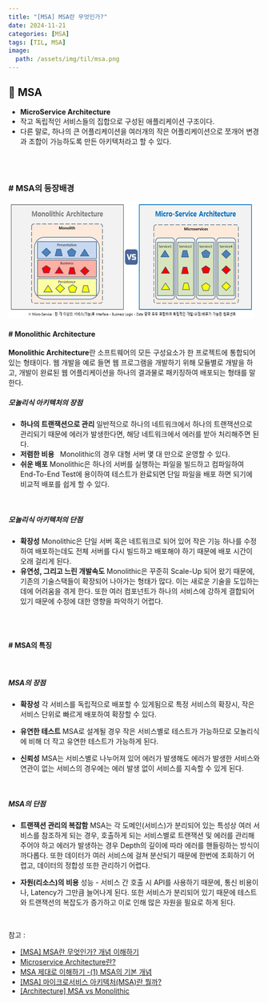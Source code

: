 ```yaml
---
title: "[MSA] MSA란 무엇인가?"
date: 2024-11-21
categories: [MSA]
tags: [TIL, MSA]
image:
  path: /assets/img/til/msa.png
---
```


## 📍 MSA

- **MicroService Architecture**
- 작고 독립적인 서비스들의 집합으로 구성된 애플리케이션 구조이다.
- 다른 말로, 하나의 큰 어플리케이션을 여러개의 작은 어플리케이션으로 쪼개어 변경과 조합이 가능하도록 만든 아키텍처라고 할 수 있다.

<br /><br />

### # MSA의 등장배경

![img](/assets/img/til/monolithic.png)

#### # Monolithic Architecture

**Monolithic Architecture**란 소프트웨어의 모든 구성요소가 한 프로젝트에 통합되어 있는 형태이다. 웹 개발을 예로 들면 웹 프로그램을 개발하기 위해 모듈별로 개발을 하고, 개발이 완료된 웹 어플리케이션을 하나의 결과물로 패키징하여 배포되는 형태를 말한다.
<br />

##### 모놀리식 아키텍처의 장점

- **하나의 트랜잭션으로 관리**
    일반적으로 하나의 네트워크에서 하나의 트랜잭션으로 관리되기 때문에 에러가 발생한다면, 해당 네트워크에서 에러를 받아 처리해주면 된다.
 
- **저렴한 비용**
  Monolithic의 경우 대형 서버 몇 대 만으로 운영할 수 있다.
 
- **쉬운 배포**
    Monolithic은 하나의 서버를 실행하는 파일을 빌드하고 컴파일하여 End-To-End Test에 용이하여 테스트가 완료되면 단일 파일을 배포 하면 되기에 비교적 배포를 쉽게 할 수 있다.

<br />

##### 모놀리식 아키텍처의 단점

- **확장성**
    Monolithic은 단일 서버 혹은 네트워크로 되어 있어 작은 기능 하나를 수정하여 배포하는데도 전체 서버를 다시 빌드하고 배포해야 하기 때문에 배포 시간이 오래 걸리게 된다.
 
- **유연성, 그리고 느린 개발속도**
    Monolithic은 꾸준히 Scale-Up 되어 왔기 때문에, 기존의 기술스택들이 확장되어 나아가는 형태가 많다. 이는 새로운 기술을 도입하는데에 어려움을 겪게 한다. 또한 여러 컴포넌트가 하나의 서비스에 강하게 결합되어 있기 때문에 수정에 대한 영향을 파악하기 어렵다.

<br /><br />

#### # MSA의 특징

<br />

##### MSA의 장점

- **확장성**
    각 서비스를 독립적으로 배포할 수 있게됨으로 특정 서비스의 확장시, 작은 서비스 단위로 빠르게 배포하여 확장할 수 있다.

- **유연한 테스트**
    MSA로 설계될 경우 작은 서비스별로 테스트가 가능하므로 모놀리식에 비해 더 작고 유연한 테스트가 가능하게 된다.
 
- **신뢰성**
    MSA는 서비스별로 나누어져 있어 에러가 발생해도 에러가 발생한 서비스와 연관이 없는 서비스의 경우에는 에러 발생 없이 서비스를 지속할 수 있게 된다.


<br />

##### MSA의 단점

- **트랜잭션 관리의 복잡함**
    MSA는 각 도메인(서비스)가 분리되어 있는 특성상 여러 서비스를 참조하게 되는 경우, 호출하게 되는 서비스별로 트랜잭션 및 에러를 관리해주어야 하고 에러가 발생하는 경우 Depth의 깊이에 따라 에러를 핸들링하는 방식이 까다롭다. 또한 데이터가 여러 서비스에 걸쳐 분산되기 때문에 한번에 조회하기 어렵고, 데이터의 정합성 또한 관리하기 어렵다.

- **자원(리소스)의 비용**
    성능 - 서비스 간 호출 시 API를 사용하기 때문에, 통신 비용이나, Latency가 그만큼 늘어나게 된다. 또한 서비스가 분리되어 있기 때문에 테스트와 트랜잭션의 복잡도가 증가하고 이로 인해 많은 자원을 필요로 하게 된다.

<br />

참고 : 
- [[MSA] MSA란 무엇인가? 개념 이해하기](https://wooaoe.tistory.com/57)
- [Microservice Architecture란?](https://medium.com/@Dopedev/microservice-architecture%EB%9E%80-ca9825087050)
- [MSA 제대로 이해하기 -(1) MSA의 기본 개념](https://velog.io/@tedigom/MSA-%EC%A0%9C%EB%8C%80%EB%A1%9C-%EC%9D%B4%ED%95%B4%ED%95%98%EA%B8%B0-1-MSA%EC%9D%98-%EA%B8%B0%EB%B3%B8-%EA%B0%9C%EB%85%90-3sk28yrv0e)
- [[MSA] 마이크로서비스 아키텍처(MSA)란 뭘까?](https://mozzi-devlog.tistory.com/34)
- [[Architecture] MSA vs Monolithic](https://well-made-codestory.tistory.com/58)